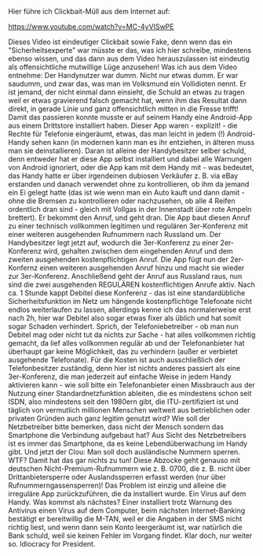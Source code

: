 Hier führe ich Clickbait-Müll aus dem Internet auf:

https://www.youtube.com/watch?v=MC-4yVISwPE

Dieses Video ist eindeutiger Clickbait sowie Fake, denn wenn das ein "Sicherheitsexperte" war müsste er das, was ich hier schreibe, mindestens ebenso wissen, und das dann aus dem Video herauszulassen ist eindeutig als offensichtliche mutwillige Lüge anzusehen! Was ich aus dem Video entnehme: Der Handynutzer war dumm. Nicht nur etwas dumm. Er war saudumm, und zwar das, was man im Volksmund ein Vollidioten nennt. Er ist jemand, der nicht einmal dann einsieht, die Schuld an etwas zu tragen weil er etwas gravierend falsch gemacht hat, wenn ihm das Resultat dann direkt, in gerade Linie und ganz offensichtlich mitten in die Fresse trifft! Damit das passieren konnte musste er auf seinem Handy eine Android-App aus einem Drittstore installiert haben. Dieser App waren - explizit! - die Rechte für Telefonie eingeräumt, etwas, das man leicht in jedem (!) Android-Handy sehen kann (in modernen kann man es ihr entziehen, in älteren muss man sie deinstallieren). Daran ist alleine der Handybesitzer selber schuld, denn entweder hat er diese App selbst installiert und dabei alle Warnungen von Android ignoriert, oder die App kam mit dem Handy mit - was bedeutet, das Handy hatte er über irgendeinen dubiosen Verkäufer z. B. via eBay erstanden und danach verwendet ohne zu kontrollieren, ob ihm da jemand ein Ei gelegt hatte (das ist wie wenn man ein Auto kauft und dann damit - ohne die Bremsen zu kontrollieren oder nachzusehen, ob alle 4 Reifen ordentlich dran sind - gleich mit Vollgas in der Innenstadt über rote Ampeln brettert). Er bekommt den Anruf, und geht dran. Die App baut diesen Anruf zu einer technisch vollkommen legitimen und regulären 3er-Konferenz mit einer weiteren ausgehenden Rufnummern nach Russland um. Der Handybesitzer legt jetzt auf, wodurch die 3er-Konferenz zu einer 2er-Konferenz wird, gehalten zwischen dem eingehenden Anruf und dem zweiten ausgehenden kostenpflichtigen Anruf. Die App fügt nun der 2er-Konfernz einen weiteren ausgehenden Anruf hinzu und macht sie wieder zur 3er-Konferenz. Anschließend geht der Anruf aus Russland raus, nun sind die zwei ausgehenden REGULÄREN kostenflichtigen Anrufe aktiv. Nach ca. 1 Stunde kappt Debitel diese Konferenz - das ist eine standardübliche Sicherheitsfunktion im Netz um hängende kostenpflichtige Telefonate nicht endlos weiterlaufen zu lassen, allerdings kenne ich das normalerweise erst nach 2h, hier war Debitel also sogar etwas fixer als üblich und hat somit sogar Schaden verhindert. Sprich, der Telefoniebetreiber - ob man nun Debitel mag oder nicht tut da nichts zur Sache - hat alles vollkommen richtig gemacht, da lief alles vollkommen regulär ab und der Telefonanbieter hat überhaupt gar keine Möglichkeit, das zu verhindern (außer er verbietet ausgehende Telefonate). Für die Kosten ist auch ausschließlich der Telefonbesitzer zuständig, denn hier ist nichts anderes passiert als eine 3er-Konferenz, die man jederzeit auf einfache Weise in jedem Handy aktivieren kann - wie soll bitte ein Telefonanbieter einen Missbrauch aus der Nutzung einer Standardnetzfunktion ableiten, die es mindestens schon seit ISDN, also mindestens seit den 1980ern gibt, die ITU-zertifiziert ist und täglich von vermutlich millionen Menschen weltweit aus betrieblichen oder privaten Gründen auch ganz legitim genutzt wird? Wie soll der Netzbetreiber bitte bemerken, dass nicht der Mensch sondern das Smartphone die Verbindung aufgebaut hat? Aus Sicht des Netzbetreibers ist es immer das Smartphone, da es keine Lebendüberwachung im Handy gibt. Und jetzt der Clou: Man soll doch ausländische Nummern sperren. WTF? Damit hat das gar nichts zu tun! Diese Abzocke geht genauso mit deutschen Nicht-Premium-Rufnummern wie z. B. 0700, die z. B. nicht über Drittanbietersperre oder Auslandssperren erfasst werden (nur über Rufnummerngassensperren)! Das Problem ist einzig und alleine die irreguläre App zurückzuführen, die da installiert wurde. Ein Virus auf dem Handy. Was kommst als nächstes? Einer installiert trotz Warnung des Antivirus einen Virus auf dem Computer, beim nächsten Internet-Banking bestätigt er bereitwillig die M-TAN, weil er die Angaben in der SMS nicht richtig liest, und wenn dann sein Konto leergeräumt ist, war natürlich die Bank schuld, weil sie keinen Fehler im Vorgang findet. Klar doch, nur weiter so. Idiocracy for President.
